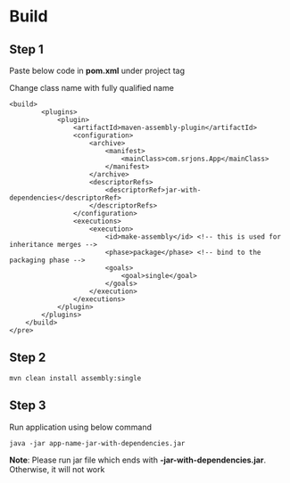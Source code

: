 # Build

## Step 1

Paste below code in **pom.xml** under project tag 

Change class name with fully qualified name
```
<build>
        <plugins>
            <plugin>
                <artifactId>maven-assembly-plugin</artifactId>
                <configuration>
                    <archive>
                        <manifest>
                            <mainClass>com.srjons.App</mainClass>
                        </manifest>
                    </archive>
                    <descriptorRefs>
                        <descriptorRef>jar-with-dependencies</descriptorRef>
                    </descriptorRefs>
                </configuration>
                <executions>
                    <execution>
                        <id>make-assembly</id> <!-- this is used for inheritance merges -->
                        <phase>package</phase> <!-- bind to the packaging phase -->
                        <goals>
                            <goal>single</goal>
                        </goals>
                    </execution>
                </executions>
            </plugin>
        </plugins>
    </build>
</pre>
```

## Step 2

```agsl
mvn clean install assembly:single
```

## Step 3 

Run application using below command

```agsl
java -jar app-name-jar-with-dependencies.jar
```

**Note**: Please run jar file which ends with **-jar-with-dependencies.jar**. Otherwise, it will not work